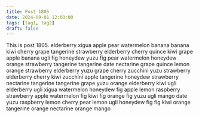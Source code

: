 ```yaml
---
title: Post 1805
date: 2024-09-01 12:00:00
tags: [tag1, tag2]
draft: false
---
```

This is post 1805.
elderberry
xigua
apple
pear
watermelon
banana
banana
kiwi
cherry
grape
tangerine
strawberry
elderberry
cherry
quince
kiwi
grape
apple
banana
ugli
fig
honeydew
yuzu
fig
pear
watermelon
honeydew
orange
strawberry
tangerine
tangerine
date
nectarine
grape
quince
lemon
orange
strawberry
elderberry
yuzu
grape
cherry
zucchini
yuzu
strawberry
elderberry
cherry
kiwi
zucchini
apple
tangerine
honeydew
strawberry
nectarine
tangerine
tangerine
grape
yuzu
orange
elderberry
kiwi
ugli
elderberry
ugli
xigua
watermelon
honeydew
fig
apple
lemon
raspberry
strawberry
apple
watermelon
fig
kiwi
fig
orange
fig
yuzu
ugli
mango
date
yuzu
raspberry
lemon
cherry
pear
lemon
ugli
honeydew
fig
fig
kiwi
orange
tangerine
orange
nectarine
orange
mango
